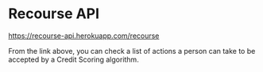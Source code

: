 # Recourse API

https://recourse-api.herokuapp.com/recourse

From the link above, you can check a list of actions a person can take to be accepted by a Credit Scoring algorithm.